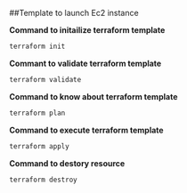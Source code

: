
##Template to launch Ec2 instance 

**Command to initailize terraform template**
```bash
terraform init
```

**Commant to validate terraform template**
```bash
terraform validate
```


**Command to know about terraform template**
```bash
terraform plan
```


**Command to execute terraform template**
```bash
terraform apply 
```

**Command to destory resource**
```bash
terraform destroy 
```